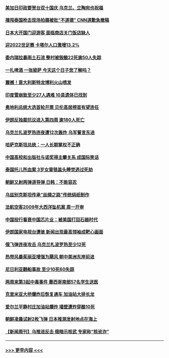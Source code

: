 #### [美加日印政要贺台双十国庆 乌克兰、立陶宛也祝福](../pages/prog202/a103547737.md?t=10101701) 
#### [擅闯泰国枪击现场拍摄被批“不道德” CNN道歉急撤稿](../pages/prog202/a103547730.md?t=10101701) 
#### [日本大开国门迎游客 面临商店关门饭店缺人](../pages/prog202/a103547717.md?t=10101701) 
#### [迎2022世足赛 卡塔尔人口激增13.2%](../pages/prog202/a103547702.md?t=10101701) 
#### [委内瑞拉暴雨土石流 整村被毁酿22死逾50人失踪](../pages/prog202/a103547684.md?t=10101701) 
#### [一扎啤酒 一张披萨 今天这个日子您了解吗？](../pages/prog202/a103547559.md?t=10101701) 
#### [震撼！意大利斯特龙博利火山喷发](../pages/prog202/a103547546.md?t=10101701) 
#### [印度雪崩致至少27人遇难  10具遗体已找到](../pages/prog202/a103547549.md?t=10101701) 
#### [奥地利总统大选首轮开票 贝伦高居榜首有望连任](../pages/prog202/a103547561.md?t=10101701) 
#### [伊朗反独裁抗议进入第四周 逾180人死亡](../pages/prog202/a103547557.md?t=10101701) 
#### [乌克兰扎波罗热连夜遭12次轰炸 乌军誓言东进](../pages/prog202/a103547555.md?t=10101701) 
#### [哈萨克斯坦总统：一人长期掌权不正确](../pages/prog202/a103547532.md?t=10101701) 
#### [中国高校和出版社与诺奖得主攀关系 成国际笑话](../pages/prog202/a103547535.md?t=10101701) 
#### [泰国托儿所血案 3岁女童毯盖头睡觉逃过死劫](../pages/prog202/a103547521.md?t=10101701) 
#### [朝鲜又射两弹道导弹 日韩：不能容忍](../pages/prog202/a103547426.md?t=10101701) 
#### [乌兹别克斯坦传承“丝绸之路”传统绢纸制作](../pages/prog202/a103547436.md?t=10101701) 
#### [法航空客2009年大西洋坠机案 周一开审](../pages/prog202/a103547444.md?t=10101701) 
#### [中国投行看衰中国芯片业：被美国打回石器时代](../pages/prog202/a103547384.md?t=10101701) 
#### [伊朗国家电视台遭骇 新闻出现最高领袖成靶心画面](../pages/prog202/a103547390.md?t=10101701) 
#### [俄飞弹连夜攻击 乌克兰札波罗热至少12死](../pages/prog202/a103547364.md?t=10101701) 
#### [热带风暴茱丽亚增强为飓风 朝中美洲东岸前进](../pages/prog202/a103547344.md?t=10101701) 
#### [尼日利亚翻船事故 至少10死60失踪](../pages/prog202/a103547338.md?t=10101701) 
#### [两周来第3起中毒事件 墨西哥南部57名学生送医](../pages/prog202/a103547335.md?t=10101701) 
#### [克里米亚大桥爆炸后恢复通车 加油站大排长龙](../pages/prog202/a103547323.md?t=10101701) 
#### [爱尔兰平静村庄加油站爆炸 墙壁遭炸穿酿10死](../pages/prog202/a103547284.md?t=10101701) 
#### [朝鲜凌晨试射2枚飞弹 日本推测发射地点在海上](../pages/prog202/a103547278.md?t=10101701) 
#### [【新闻周刊】乌推进反击 俄暗示核武 专家称“核讹诈”](../pages/prog202/a103547102.md?t=10101701) 

----
#### [ >>> 更早内容 <<< ](../indexes/prog202-earlier.md)
